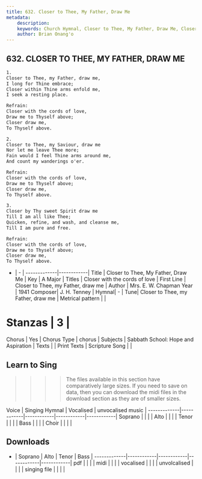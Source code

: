 ```yaml
---
title: 632. Closer to Thee, My Father, Draw Me
metadata:
    description: 
    keywords: Church Hymnal, Closer to Thee, My Father, Draw Me, Closer to Thee, my Father, draw me, Closer with the cords of love
    author: Brian Onang'o
---
```



## 632. CLOSER TO THEE, MY FATHER, DRAW ME

```txt
1.
Closer to Thee, my Father, draw me, 
I long for Thine embrace; 
Closer within Thine arms enfold me, 
I seek a resting place. 

Refrain:
Closer with the cords of love, 
Draw me to Thyself above; 
Closer draw me, 
To Thyself above. 

2.
Closer to Thee, my Saviour, draw me 
Nor let me leave Thee more; 
Fain would I feel Thine arms around me, 
And count my wanderings o'er. 

Refrain:
Closer with the cords of love, 
Draw me to Thyself above; 
Closer draw me, 
To Thyself above. 

3.
Closer by Thy sweet Spirit draw me 
Till I am all like Thee; 
Quicken, refine, and wash, and cleanse me, 
Till I am pure and free.

Refrain:
Closer with the cords of love, 
Draw me to Thyself above; 
Closer draw me, 
To Thyself above. 

```

- |   -  |
-------------|------------|
Title | Closer to Thee, My Father, Draw Me |
Key | A Major |
Titles | Closer with the cords of love |
First Line | Closer to Thee, my Father, draw me |
Author | Mrs. E. W. Chapman
Year | 1941
Composer| J. H. Tenney |
Hymnal|  - |
Tune| Closer to Thee, my Father, draw me |
Metrical pattern | |
# Stanzas | 3 |
Chorus | Yes |
Chorus Type | chorus |
Subjects | Sabbath School: Hope and Aspiration |
Texts |  |
Print Texts | 
Scripture Song |  |
  
## Learn to Sing

>>>> The files available in this section have comparatively large sizes. If you need to save on data, then you can download the midi files in the download section as they are of smaller sizes.

Voice |  Singing Hymnal | Vocalised | unvocalised music |
-------------|------------|------------|------------|------------|
Soprano | | | |
Alto | | | |
Tenor | | | |
Bass | | | |
Choir | | | |

## Downloads

- |  Soprano | Alto | Tenor | Bass |
-------------|------------|------------|------------|------------|
pdf | | | |
midi | | | |
vocalised | | | |
unvolcalised | | | |
singing file | | | |
  
